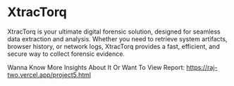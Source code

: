 # XtracTorq
XtracTorq is your ultimate digital forensic solution, designed for seamless data extraction and analysis. Whether you need to retrieve system artifacts, browser history, or network logs, XtracTorq provides a fast, efficient, and secure way to collect forensic evidence.

Wanna Know More Insights About It Or Want To View Report:
https://raj-two.vercel.app/project5.html
